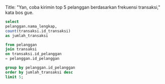 Title:
"Yan,
coba kirimin top 5 pelanggan berdasarkan frekuensi transaksi," kata bos gue.

```sql
select
pelanggan.nama_lengkap,
count(transaksi.id_transaksi)
as jumlah_transaksi

from pelanggan
join transaksi
on transaksi.id_pelanggan
= pelanggan.id_pelanggan

group by pelanggan.id_pelanggan
order by jumlah_transaksi desc
limit 5;
```